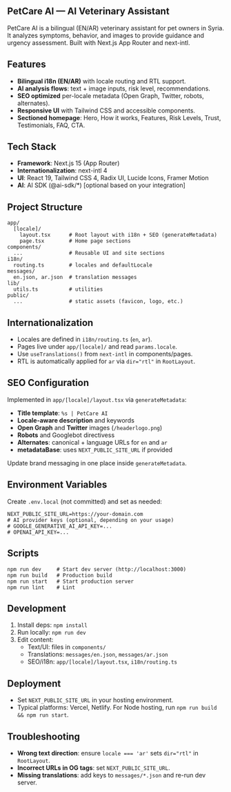 ## PetCare AI — AI Veterinary Assistant

PetCare AI is a bilingual (EN/AR) veterinary assistant for pet owners in Syria. It analyzes symptoms, behavior, and images to provide guidance and urgency assessment. Built with Next.js App Router and next-intl.

## Features

- __Bilingual i18n (EN/AR)__ with locale routing and RTL support.
- __AI analysis flows__: text + image inputs, risk level, recommendations.
- __SEO optimized__ per-locale metadata (Open Graph, Twitter, robots, alternates).
- __Responsive UI__ with Tailwind CSS and accessible components.
- __Sectioned homepage__: Hero, How it works, Features, Risk Levels, Trust, Testimonials, FAQ, CTA.

## Tech Stack

- __Framework__: Next.js 15 (App Router)
- __Internationalization__: next-intl 4
- __UI__: React 19, Tailwind CSS 4, Radix UI, Lucide Icons, Framer Motion
- __AI__: AI SDK (@ai-sdk/*) [optional based on your integration]

## Project Structure

```
app/
  [locale]/
    layout.tsx      # Root layout with i18n + SEO (generateMetadata)
    page.tsx        # Home page sections
components/
  ...               # Reusable UI and site sections
i18n/
  routing.ts        # locales and defaultLocale
messages/
  en.json, ar.json  # translation messages
lib/
  utils.ts          # utilities
public/
  ...               # static assets (favicon, logo, etc.)
```

## Internationalization

- Locales are defined in `i18n/routing.ts` (`en`, `ar`).
- Pages live under `app/[locale]/` and read `params.locale`.
- Use `useTranslations()` from `next-intl` in components/pages.
- RTL is automatically applied for `ar` via `dir="rtl"` in `RootLayout`.

## SEO Configuration

Implemented in `app/[locale]/layout.tsx` via `generateMetadata`:

- __Title template__: `%s | PetCare AI`
- __Locale-aware description__ and keywords
- __Open Graph__ and __Twitter__ images (`/headerlogo.png`)
- __Robots__ and Googlebot directivess
- __Alternates__: canonical + language URLs for `en` and `ar`
- __metadataBase__: uses `NEXT_PUBLIC_SITE_URL` if provided

Update brand messaging in one place inside `generateMetadata`.

## Environment Variables

Create `.env.local` (not committed) and set as needed:

```
NEXT_PUBLIC_SITE_URL=https://your-domain.com
# AI provider keys (optional, depending on your usage)
# GOOGLE_GENERATIVE_AI_API_KEY=...
# OPENAI_API_KEY=...
```

## Scripts

```
npm run dev     # Start dev server (http://localhost:3000)
npm run build   # Production build
npm run start   # Start production server
npm run lint    # Lint
```

## Development

1. Install deps: `npm install`
2. Run locally: `npm run dev`
3. Edit content:
   - Text/UI: files in `components/`
   - Translations: `messages/en.json`, `messages/ar.json`
   - SEO/i18n: `app/[locale]/layout.tsx`, `i18n/routing.ts`

## Deployment

- Set `NEXT_PUBLIC_SITE_URL` in your hosting environment.
- Typical platforms: Vercel, Netlify. For Node hosting, run `npm run build && npm run start`.

## Troubleshooting

- __Wrong text direction__: ensure `locale === 'ar'` sets `dir="rtl"` in `RootLayout`.
- __Incorrect URLs in OG tags__: set `NEXT_PUBLIC_SITE_URL`.
- __Missing translations__: add keys to `messages/*.json` and re-run dev server.
